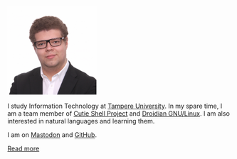 ---
---

<img src="/img/erikinkinen.png" width="200" />

I study Information Technology at [Tampere University](https://tuni.fi). In my spare time, I am a team member of [Cutie Shell Project](https://cutie-shell.org) and [Droidian GNU/Linux](https://droidian.org). I am also interested in natural languages and learning them.

I am on [Mastodon](https://social.erikinkinen.fi/@erikinkinen/) and [GitHub](https://github.com/erikinkinen).

[Read more](/en/about)